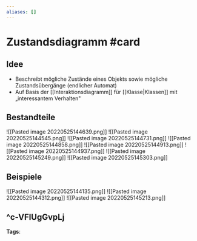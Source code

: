 ```yaml
---
aliases: []
---
```


# Zustandsdiagramm #card
## Idee
- Beschreibt mögliche Zustände eines Objekts sowie mögliche Zustandsübergänge (endlicher Automat)
- Auf Basis der [[Interaktionsdiagramm]] für [[Klasse|Klassen]] mit „interessantem Verhalten"
## Bestandteile
![[Pasted image 20220525144639.png]]
![[Pasted image 20220525144545.png]]
![[Pasted image 20220525144731.png]]
![[Pasted image 20220525144858.png]]
![[Pasted image 20220525144913.png]]
![[Pasted image 20220525144937.png]]
![[Pasted image 20220525145249.png]]
![[Pasted image 20220525145303.png]]
## Beispiele
![[Pasted image 20220525144135.png]]
![[Pasted image 20220525144312.png]]
![[Pasted image 20220525145213.png]]

^c-VFIUgGvpLj
---
**Tags**: 